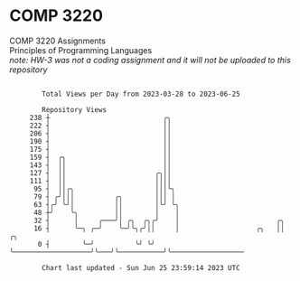 # COMP 3220
COMP 3220 Assignments  
Principles of Programming Languages  
*note: HW-3 was not a coding assignment and it will not be uploaded to this repository*  

```

        Total Views per Day from 2023-03-28 to 2023-06-25

        Repository Views
     238 ┼                            ╭╮
     222 ┤                            ││
     206 ┤                            ││
     190 ┤                            ││
     175 ┤                            ││
     159 ┤  ╭╮                        ││
     143 ┤  ││                        ││
     127 ┤  ││                      ╭╮││
     111 ┤  ││                      ││││
      95 ┤  ││╭╮                    │││╰╮
      79 ┤ ╭╯│││          ╭╮        │││ │
      63 ┤╭╯ ╰╯│          ││        │╰╯ ╰╮
      48 ┼╯    ╰╮         ││        │    │
      32 ┤      │     ╭───╯│ ╭╮  ╭╮╭╯    │                        ╭╮
      16 ┤      ╰─╮ ╭─╯    ╰─╯╰╮╭╯││     │                   ╭╮   ││           ╭╮
       0 ┤        ╰─╯          ╰╯ ╰╯     ╰───────────────────╯╰───╯╰───────────╯╰──────────────────

        Chart last updated - Sun Jun 25 23:59:14 2023 UTC
        
```
